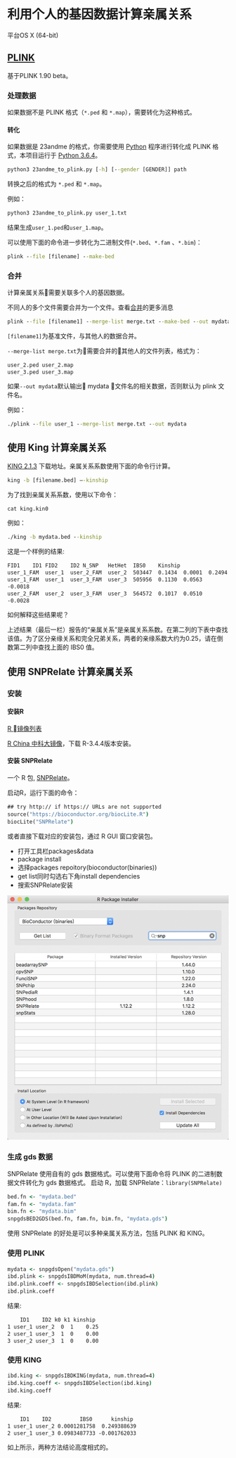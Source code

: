 # 利用个人的基因数据计算亲属关系

平台OS X (64-bit)

## [PLINK](http://www.cog-genomics.org/plink/1.9/)

基于PLINK 1.90 beta。

### 处理数据

如果数据不是 PLINK 格式（`*.ped` 和 `*.map`），需要转化为这种格式。

#### 转化

如果数据是 23andme 的格式，你需要使用 [Python](http://www.jade-cheng.com/au/23andme-to-plink/23andme-to-plink.py) 程序进行转化成 PLINK 格式，本项目运行于 [Python 3.6.4](https://www.python.org/downloads/release/python-364/)。

```cmd
python3 23andme_to_plink.py [-h] [--gender [GENDER]] path

```

转换之后的格式为 `*.ped` 和 `*.map`。

例如：

```cmd
python3 23andme_to_plink.py user_1.txt
```

结果生成`user_1.ped`和`user_1.map`。

可以使用下面的命令进一步转化为二进制文件(`*.bed`、`*.fam` 、`*.bim`)：

```cmd
plink --file [filename] --make-bed
```

### 合并

计算亲属关系需要关联多个人的基因数据。

不同人的多个文件需要合并为一个文件。查看[合并](http://www.cog-genomics.org/plink/1.9/data#merge_list)的更多消息

```cmd
plink --file [filename1] --merge-list merge.txt --make-bed --out mydata
```

`[filename1]`为基准文件，与其他人的数据合并。

`--merge-list merge.txt`为需要合并的其他人的文件列表，格式为：

```
user_2.ped user_2.map
user_3.ped user_3.map
```

如果`--out mydata`默认输出 mydata 文件名的相关数据，否则默认为 plink 文件名。

例如：

```cmd
./plink --file user_1 --merge-list merge.txt --out mydata
```

## 使用 King 计算亲属关系


[KING 2.1.3](http://people.virginia.edu/~wc9c/KING/Download.htm) 下载地址。亲属关系系数使用下面的命令行计算。

 ```cmd
king -b [filename.bed] –-kinship
```

为了找到亲属关系系数，使用以下命令：

```cmd
cat king.kin0
```

例如：

```cmd
./king -b mydata.bed --kinship
```

这是一个样例的结果:

    FID1	ID1	FID2	ID2	N_SNP	HetHet	IBS0	Kinship
    user_1_FAM	user_1	user_2_FAM	user_2	503447	0.1434	0.0001	0.2494
    user_1_FAM	user_1	user_3_FAM	user_3	505956	0.1130	0.0563	-0.0018
    user_2_FAM	user_2	user_3_FAM	user_3	564572	0.1017	0.0510	-0.0028

如何解释这些结果呢？

上述结果（最后一栏）报告的“亲属关系”是亲属关系系数。在第二列的下表中查找该值。为了区分亲缘关系和完全兄弟关系，两者的亲缘系数大约为0.25，请在倒数第二列中查找上面的 IBS0 值。

## 使用 SNPRelate 计算亲属关系

### 安装

#### 安装R

[R 镜像列表](https://cran.r-project.org/mirrors.html)

[R China 中科大镜像](https://mirrors.ustc.edu.cn/CRAN/)，下载 R-3.4.4版本安装。

#### 安装 SNPRelate

一个 R 包, [SNPRelate](https://bioconductor.org/packages/release/bioc/html/SNPRelate.html)。

启动R，运行下面的命令：

```cmd
## try http:// if https:// URLs are not supported
source("https://bioconductor.org/biocLite.R")
biocLite("SNPRelate")
```

或者直接下载对应的安装包，通过 R GUI 窗口安装包。

+ 打开工具栏packages&data
+ package install
+ 选择packages repoitory(bioconductor(binaries))
+ get list同时勾选右下角install dependencies
+ 搜索SNPRelate安装

![install](/pictrue/Snipaste_2018-03-24_16-41-10.png)

### 生成 gds 数据

SNPRelate 使用自有的 gds 数据格式。可以使用下面命令将 PLINK 的二进制数据文件转化为 gds 数据格式。
启动 R，加载 SNPRelate：`library(SNPRelate)`

```cmd
bed.fn <- "mydata.bed"
fam.fn <- "mydata.fam"
bim.fn <- "mydata.bim"
snpgdsBED2GDS(bed.fn, fam.fn, bim.fn, "mydata.gds")
```

使用 SNPRelate 的好处是可以多种亲属关系方法，包括 PLINK 和 KING。

### 使用 PLINK

```cmd
mydata <- snpgdsOpen("mydata.gds")
ibd.plink <- snpgdsIBDMoM(mydata, num.thread=4)
ibd.plink.coeff <- snpgdsIBDSelection(ibd.plink)
ibd.plink.coeff
```

结果:

        ID1    ID2 k0 k1 kinship
    1 user_1 user_2  0  1    0.25
    2 user_1 user_3  1  0    0.00
    3 user_2 user_3  1  0    0.00

### 使用 KING

```cmd
ibd.king <- snpgdsIBDKING(mydata, num.thread=4)
ibd.king.coeff <- snpgdsIBDSelection(ibd.king)
ibd.king.coeff
```

结果:

        ID1    ID2         IBS0      kinship
    1 user_1 user_2 0.0001281758  0.249388639
    2 user_1 user_3 0.0983487733 -0.001762033

如上所示，两种方法结论高度相式的。
